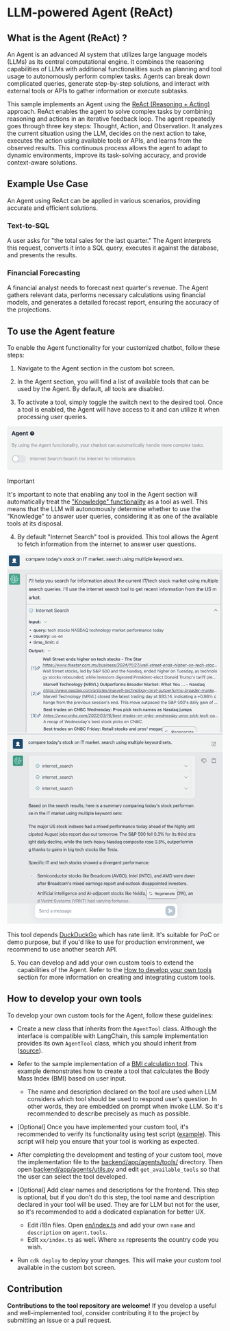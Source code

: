 # LLM-powered Agent (ReAct)

## What is the Agent (ReAct) ?

An Agent is an advanced AI system that utilizes large language models (LLMs) as its central computational engine. It combines the reasoning capabilities of LLMs with additional functionalities such as planning and tool usage to autonomously perform complex tasks. Agents can break down complicated queries, generate step-by-step solutions, and interact with external tools or APIs to gather information or execute subtasks.

This sample implements an Agent using the [ReAct (Reasoning + Acting)](https://www.promptingguide.ai/techniques/react) approach. ReAct enables the agent to solve complex tasks by combining reasoning and actions in an iterative feedback loop. The agent repeatedly goes through three key steps: Thought, Action, and Observation. It analyzes the current situation using the LLM, decides on the next action to take, executes the action using available tools or APIs, and learns from the observed results. This continuous process allows the agent to adapt to dynamic environments, improve its task-solving accuracy, and provide context-aware solutions.

## Example Use Case

An Agent using ReAct can be applied in various scenarios, providing accurate and efficient solutions.

### Text-to-SQL

A user asks for "the total sales for the last quarter." The Agent interprets this request, converts it into a SQL query, executes it against the database, and presents the results.

### Financial Forecasting

A financial analyst needs to forecast next quarter's revenue. The Agent gathers relevant data, performs necessary calculations using financial models, and generates a detailed forecast report, ensuring the accuracy of the projections.

## To use the Agent feature

To enable the Agent functionality for your customized chatbot, follow these steps:

1. Navigate to the Agent section in the custom bot screen.

2. In the Agent section, you will find a list of available tools that can be used by the Agent. By default, all tools are disabled.

3. To activate a tool, simply toggle the switch next to the desired tool. Once a tool is enabled, the Agent will have access to it and can utilize it when processing user queries.

![](./imgs/agent_tools.png)

> [!Important]
> It's important to note that enabling any tool in the Agent section will automatically treat the ["Knowledge" functionality](https://aws.amazon.com/what-is/retrieval-augmented-generation/) as a tool as well. This means that the LLM will autonomously determine whether to use the "Knowledge" to answer user queries, considering it as one of the available tools at its disposal.

4. By default "Internet Search" tool is provided. This tool allows the Agent to fetch information from the internet to answer user questions.

![](./imgs/agent1.png)
![](./imgs/agent2.png)

This tool depends [DuckDuckGo](https://duckduckgo.com/) which has rate limit. It's suitable for PoC or demo purpose, but if you'd like to use for production environment, we recommend to use another search API.

5. You can develop and add your own custom tools to extend the capabilities of the Agent. Refer to the [How to develop your own tools](#how-to-develop-your-own-tools) section for more information on creating and integrating custom tools.

## How to develop your own tools

To develop your own custom tools for the Agent, follow these guidelines:

- Create a new class that inherits from the `AgentTool` class. Although the interface is compatible with LangChain, this sample implementation provides its own `AgentTool` class, which you should inherit from ([source](../backend/app/agents/tools/agent_tool.py)).

- Refer to the sample implementation of a [BMI calculation tool](../examples/agents/tools/bmi/bmi.py). This example demonstrates how to create a tool that calculates the Body Mass Index (BMI) based on user input.

  - The name and description declared on the tool are used when LLM considers which tool should be used to respond user's question. In other words, they are embedded on prompt when invoke LLM. So it's recommended to describe precisely as much as possible.

- [Optional] Once you have implemented your custom tool, it's recommended to verify its functionality using test script ([example](../examples/agents/tools/bmi/test_bmi.py)). This script will help you ensure that your tool is working as expected.

- After completing the development and testing of your custom tool, move the implementation file to the [backend/app/agents/tools/](../backend/app/agents/tools/) directory. Then open [backend/app/agents/utils.py](../backend/app/agents/utils.py) and edit `get_available_tools` so that the user can select the tool developed.

- [Optional] Add clear names and descriptions for the frontend. This step is optional, but if you don't do this step, the tool name and description declared in your tool will be used. They are for LLM but not for the user, so it's recommended to add a dedicated explanation for better UX.

  - Edit i18n files. Open [en/index.ts](../frontend/src/i18n/en/index.ts) and add your own `name` and `description` on `agent.tools`.
  - Edit `xx/index.ts` as well. Where `xx` represents the country code you wish.

- Run `cdk deploy` to deploy your changes. This will make your custom tool available in the custom bot screen.

## Contribution

**Contributions to the tool repository are welcome!** If you develop a useful and well-implemented tool, consider contributing it to the project by submitting an issue or a pull request.
